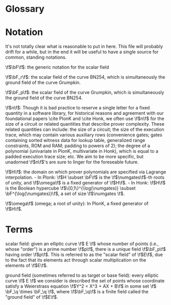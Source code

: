 # Glossary

# Notation

It's not totally clear what is reasonable to put in here. This file will probably drift for a while, but in the end it will be useful to have a single source for common, standing notations.

\f$\bF\f$: the generic notation for the scalar field 

\f$\bF_r\f$: the scalar field of the curve BN254, which is simultaneously the ground field of the curve Grumpkin. 

\f$\bF_p\f$: the scalar field of the curve Grumpkin, which is simultaneously the ground field of the curve BN254. 

\f$n\f$: Though it is bad practice to reserve a single letter for a fixed quantity in a software library, for historical reasons and agreement with our foundational papers \cite PlonK and \cite Honk, we often use \f$n\f$ for the size of a circuit or related quantities that describe prover complexity. These related quantities can include: the size of a circuit; the size of the execution trace, which may contain various auxiliary rows (convenience gates; gates containing sorted witness data for lookup table, generalized range constraints, ROM and RAM; padding to powers of 2); the degree of a polynomial (univariate in PlonK, multivariate in Honk), which is equal to a padded execution trace size; etc. We aim to be more specific, but unadorned \f$n\f$'s are sure to linger for the foreseable future. 

\f$H\f$: the domain on which prover polynomials are specified via Lagrange interpolation.
    - In Plonk: \f$H \subset \bF\f$ is the \f$\numgates\f$-th roots of unity, and \f$\omega\f$ is a fixed generator of \f$H\f$.
    - In Honk: \f$H\f$ is the Boolean hypercube \f$\{0,1\}^{\log(\numgates)} \subset \bF^{\log(\numgates)}\f$, a set of size \f$\numgates \f$.

\f$\omega\f$ (omega; a root of unity): In PlonK, a fixed generator of \f$H\f$.

# Terms

scalar field: given an elliptic curve \f$ E \f$ whose number of points (i.e., whose "order") is a prime number \f$p\f$, there is a unique field \f$\bF_p\f$ having order \f$p\f$. This is referred to as the "scalar field" of \f$E\f$, due to the fact that its elements act through scalar multiplication on the elements of \f$E\f$. 

ground field (sometimes referred to as target or base field): every elliptic curve \f$ E \f$ we consider is described the set of points whose coordinate satisfy a Weierstrass equation \f$Y^2 = X^3 + AX + B\f$ in some set \f$ \bF_\q \times \bF_\q \f$, where \f$\bF_\q\f$ is a finite field called the "ground field" of \f$E\f$.
